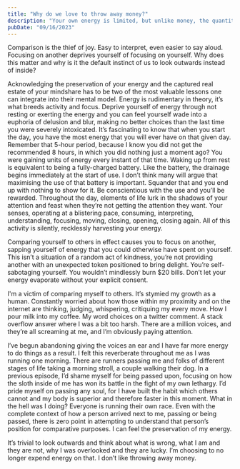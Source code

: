 ```yaml
---
title: "Why do we love to throw away money?"
description: "Your own energy is limited, but unlike money, the quantity of it is invisible. You can't see how much you have left, but you can feel it."
pubDate: "09/16/2023"
---
```


Comparison is the thief of joy. Easy to interpret, even easier to say aloud. Focusing on another deprives yourself of focusing on yourself. Why does this matter and why is it the default instinct of us to look outwards instead of inside?

Acknowledging the preservation of your energy and the captured real estate of your mindshare has to be two of the most valuable lessons one can integrate into their mental model. Energy is rudimentary in theory, it’s what breeds activity and focus. Deprive yourself of energy through not resting or exerting the energy and you can feel yourself wade into a euphoria of delusion and blur, making no better choices than the last time you were severely intoxicated. It’s fascinating to know that when you start the day, you have the most energy that you will ever have on that given day. Remember that 5-hour period, because I know you did not get the recommended 8 hours, in which you did nothing just a moment ago? You were gaining units of energy every instant of that time. Waking up from rest is equivalent to being a fully-charged battery. Like the battery, the drainage begins immediately at the start of use. I don’t think many will argue that maximising the use of that battery is important. Squander that and you end up with nothing to show for it. Be conscientious with the use and you’ll be rewarded. Throughout the day, elements of life lurk in the shadows of your attention and feast when they’re not getting the attention they want. Your senses, operating at a blistering pace, consuming, interpreting, understanding, focusing, moving, closing, opening, closing again. All of this activity is silently, recklessly harvesting your energy.

Comparing yourself to others in effect causes you to focus on another, sapping yourself of energy that you could otherwise have spent on yourself. This isn’t a situation of a random act of kindness, you’re not providing another with an unexpected token positioned to bring delight. You’re self-sabotaging yourself. You wouldn’t mindlessly burn $20 bills. Don’t let your energy evaporate without your explicit consent.

I'm a victim of comparing myself to others. It’s stymied my growth as a human. Constantly worried about how those within my proximity and on the internet are thinking, judging, whispering, critiquing my every move. How I pour milk into my coffee. My word choices on a twitter comment. A stack overflow answer where I was a bit too harsh. There are a million voices, and they’re all screaming at me, and I’m obviously paying attention.

I’ve begun abandoning giving the voices an ear and I have far more energy to do things as a result. I felt this reverberate throughout me as I was running one morning. There are runners passing me and folks of different stages of life taking a morning stroll, a couple walking their dog. In a previous episode, I’d shame myself for being passed upon, focusing on how the sloth inside of me has won its battle in the fight of my own lethargy. I’d pride myself on passing any soul, for I have built the habit which others cannot and my body is superior and therefore faster in this moment. What in the hell was I doing? Everyone is running their own race. Even with the complete context of how a person arrived next to me, passing or being passed, there is zero point in attempting to understand that person’s position for comparative purposes. I can feel the preservation of my energy.

It’s trivial to look outwards and think about what is wrong, what I am and they are not, why I was overlooked and they are lucky. I’m choosing to no longer expend energy on that. I don’t like throwing away money.
